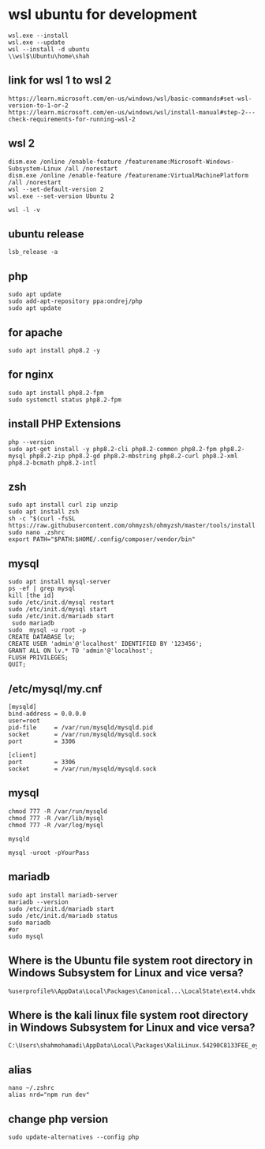 # wsl ubuntu for development
```
wsl.exe --install
wsl.exe --update
wsl --install -d ubuntu
\\wsl$\Ubuntu\home\shah
```
## link for wsl 1 to wsl 2
```
https://learn.microsoft.com/en-us/windows/wsl/basic-commands#set-wsl-version-to-1-or-2
https://learn.microsoft.com/en-us/windows/wsl/install-manual#step-2---check-requirements-for-running-wsl-2
```
## wsl 2
```
dism.exe /online /enable-feature /featurename:Microsoft-Windows-Subsystem-Linux /all /norestart
dism.exe /online /enable-feature /featurename:VirtualMachinePlatform /all /norestart
wsl --set-default-version 2
wsl.exe --set-version Ubuntu 2

wsl -l -v
```
## ubuntu release
```
lsb_release -a
```
## php
```
sudo apt update
sudo add-apt-repository ppa:ondrej/php
sudo apt update
```
## for apache
```
sudo apt install php8.2 -y
```
## for nginx
```
sudo apt install php8.2-fpm
sudo systemctl status php8.2-fpm
```
## install PHP Extensions
```
php --version
sudo apt-get install -y php8.2-cli php8.2-common php8.2-fpm php8.2-mysql php8.2-zip php8.2-gd php8.2-mbstring php8.2-curl php8.2-xml php8.2-bcmath php8.2-intl
```
## zsh
```
sudo apt install curl zip unzip
sudo apt install zsh
sh -c "$(curl -fsSL https://raw.githubusercontent.com/ohmyzsh/ohmyzsh/master/tools/install.sh)"
sudo nano .zshrc
export PATH="$PATH:$HOME/.config/composer/vendor/bin"
```
## mysql
```
sudo apt install mysql-server
ps -ef | grep mysql
kill [the id]
sudo /etc/init.d/mysql restart
sudo /etc/init.d/mysql start
sudo /etc/init.d/mariadb start
 sudo mariadb
sudo  mysql -u root -p
CREATE DATABASE lv;
CREATE USER 'admin'@'localhost' IDENTIFIED BY '123456';
GRANT ALL ON lv.* TO 'admin'@'localhost';
FLUSH PRIVILEGES;
QUIT;
```
## /etc/mysql/my.cnf
```
[mysqld]                                                                                                                
bind-address = 0.0.0.0                                                                                                    
user=root                                                                                                               
pid-file     = /var/run/mysqld/mysqld.pid                                                                                
socket       = /var/run/mysqld/mysqld.sock                                                                               
port         = 3306                                                                                                                                                                                                                              

[client]                                                                                                                
port         = 3306                                                                                                      
socket       = /var/run/mysqld/mysqld.sock
```
## mysql
```
chmod 777 -R /var/run/mysqld
chmod 777 -R /var/lib/mysql
chmod 777 -R /var/log/mysql

mysqld

mysql -uroot -pYourPass
```
## mariadb
```
sudo apt install mariadb-server
mariadb --version
sudo /etc/init.d/mariadb start
sudo /etc/init.d/mariadb status
sudo mariadb
#or
sudo mysql
```
## Where is the Ubuntu file system root directory in Windows Subsystem for Linux and vice versa?
```
%userprofile%\AppData\Local\Packages\Canonical...\LocalState\ext4.vhdx
```
## Where is the kali linux file system root directory in Windows Subsystem for Linux and vice versa?
```
C:\Users\shahmohamadi\AppData\Local\Packages\KaliLinux.54290C8133FEE_ey8k8hqnwqnmg\LocalState\ext4.vhdx
```
## alias
```
nano ~/.zshrc
alias nrd="npm run dev"
```
## change php version
```
sudo update-alternatives --config php
```

